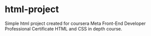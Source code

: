 # html-project
Simple html project created for coursera Meta Front-End Developer Professional Certificate HTML and CSS in depth course.
